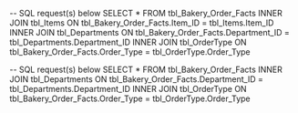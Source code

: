 -- SQL request(s)​​​​​​‌​‌​​‌​​​‌‌​‌‌​‌​​‌‌​​​​​ below
SELECT *
FROM tbl_Bakery_Order_Facts
INNER JOIN tbl_Items ON tbl_Bakery_Order_Facts.Item_ID = tbl_Items.Item_ID
INNER JOIN tbl_Departments ON tbl_Bakery_Order_Facts.Department_ID = tbl_Departments.Department_ID
INNER JOIN tbl_OrderType ON tbl_Bakery_Order_Facts.Order_Type = tbl_OrderType.Order_Type


-- SQL request(s)​​​​​​‌​‌​​‌​​​‌‌​‌‌​‌​​‌‌​​​​​ below
SELECT *
FROM tbl_Bakery_Order_Facts
INNER JOIN tbl_Departments ON tbl_Bakery_Order_Facts.Department_ID = tbl_Departments.Department_ID
INNER JOIN tbl_OrderType ON tbl_Bakery_Order_Facts.Order_Type = tbl_OrderType.Order_Type


